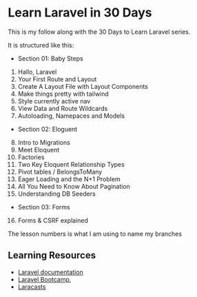 # Learn Laravel in 30 Days

This is my follow along with the 30 Days to Learn Laravel series.

It is structured like this:

-   Section 01: Baby Steps

1. Hallo, Laravel
2. Your First Route and Layout
3. Create A Layout File with Layout Components
4. Make things pretty with tailwind
5. Style currently active nav
6. View Data and Route Wildcards
7. Autoloading, Namepaces and Models

-   Section 02: Eloguent

8. Intro to Migrations
9. Meet Eloquent
10. Factories
11. Two Key Eloquent Relationship Types
12. Pivot tables / BelongsToMany
13. Eager Loading and the N+1 Problem
14. All You Need to Know About Pagination
15. Understanding DB Seeders

-   Section 03: Forms

16. Forms & CSRF explained

The lesson numbers is what I am using to name my branches

## Learning Resources

-   [Laravel documentation](https://laravel.com/docs)
-   [Laravel Bootcamp](https://bootcamp.laravel.com),
-   [Laracasts](https://laracasts.com)
